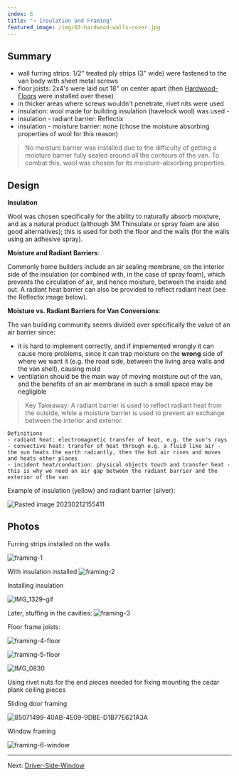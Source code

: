 ```yaml
---
index: 6
title: "→ Insulation and Framing"
featured_image: /img/03-hardwood-walls-cover.jpg
---
```


## Summary
- wall furring strips: 1/2" treated ply strips (3" wide) were fastened to the van body with sheet metal screws
- floor joists: 2x4's were laid out 18" on center apart (then [Hardwood-Floors](Hardwood-Floors.md) were installed over these)
- in thicker areas where screws wouldn't penetrate, rivet nits were used 
- insulation: wool made for building insulation (havelock wool) was used - 
- insulation - radiant barrier: Reflectix
- insulation - moisture barrier: none (chose the moisture absorbing properties of wool for this reason)

> No moisture barrier was installed due to the difficulty of getting a moisture barrier fully sealed around all the contours of the van. To combat this, wool was chosen for its moisture-absorbing properties.

## Design

**Insulation**

Wool was chosen specifically for the ability to naturally absorb moisture, and as a natural product (although 3M Thinsulate or spray foam are also good alternatives); this is used for both the floor and the walls (for the walls using an adhesive spray). 

**Moisture and Radiant Barriers**:

Commonly home builders include an air sealing membrane, on the interior side of the insulation (or combined with, in the case of spray foam), which prevents the circulation of air, and hence moisture, between the inside and out. A radiant heat barrier can also be provided to reflect radiant heat (see the Reflectix image below).

**Moisture vs. Radiant Barriers for Van Conversions**:

The van building community seems divided over specifically the value of an air barrier since:
- it is hard to implement correctly, and if implemented wrongly it can cause more problems, since it can trap moisture on the **wrong** side of where we want it (e.g. the road side, between the living area walls and the van shell), causing mold
- ventilation should be the main way of moving moisture out of the van, and the benefits of an air membrane in such a small space may be negligible

> Key Takeaway: A radiant barrier is used to reflect radiant heat from the outside, while a moisture barrier is used to prevent air exchange between the interior and exterior.

```
Definitions
- radiant heat: electromagnetic transfer of heat, e.g. the sun's rays
- convective heat: transfer of heat through e.g. a fluid like air - the sun heats the earth radiantly, then the hot air rises and moves and heats other places 
- incident heat/conduction: physical objects touch and transfer heat - this is why we need an air gap between the radiant barrier and the exterior of the van
```

Example of insulation (yellow) and radiant barrier (silver):

![Pasted image 20230212155411](img/Pasted%20image%2020230212155411.png)

## Photos

Furring strips installed on the walls

![framing-1](img/framing-1.jpg)

With insulation installed
![framing-2](img/framing-2.jpg)

Installing insulation

![IMG_1329-gif](img/IMG_1329-gif.gif)

Later, stuffing in the cavities:
![framing-3](img/framing-3.gif)


Floor frame joists: 

![framing-4-floor](img/framing-4-floor.jpg)

![framing-5-floor](img/framing-5-floor.jpg)

![IMG_0830](img/IMG_0830.jpg)

Using rivet nuts for the end pieces needed for fixing mounting the cedar plank ceiling pieces

Sliding door framing

![85071499-40AB-4E09-9DBE-D1B77E621A3A](img/85071499-40AB-4E09-9DBE-D1B77E621A3A.jpeg)

Window framing

![framing-6-window](img/framing-6-window.jpeg)

---

Next:  [Driver-Side-Window](Driver-Side-Window.md)